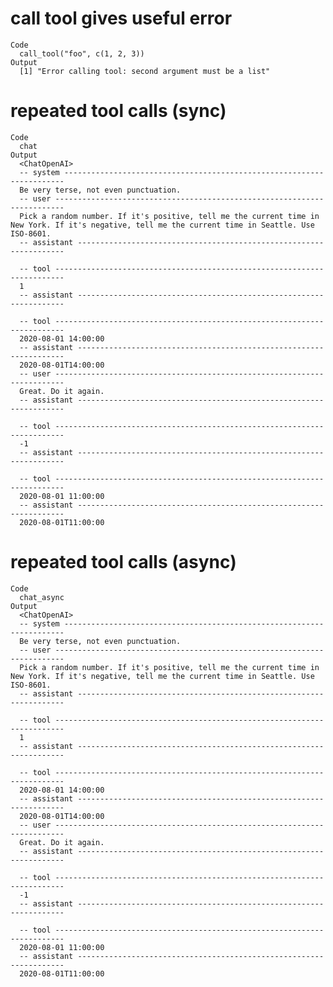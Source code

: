 # call tool gives useful error

    Code
      call_tool("foo", c(1, 2, 3))
    Output
      [1] "Error calling tool: second argument must be a list"

# repeated tool calls (sync)

    Code
      chat
    Output
      <ChatOpenAI>
      -- system ----------------------------------------------------------------------
      Be very terse, not even punctuation.
      -- user ------------------------------------------------------------------------
      Pick a random number. If it's positive, tell me the current time in New York. If it's negative, tell me the current time in Seattle. Use ISO-8601.
      -- assistant -------------------------------------------------------------------
      
      -- tool ------------------------------------------------------------------------
      1
      -- assistant -------------------------------------------------------------------
      
      -- tool ------------------------------------------------------------------------
      2020-08-01 14:00:00
      -- assistant -------------------------------------------------------------------
      2020-08-01T14:00:00
      -- user ------------------------------------------------------------------------
      Great. Do it again.
      -- assistant -------------------------------------------------------------------
      
      -- tool ------------------------------------------------------------------------
      -1
      -- assistant -------------------------------------------------------------------
      
      -- tool ------------------------------------------------------------------------
      2020-08-01 11:00:00
      -- assistant -------------------------------------------------------------------
      2020-08-01T11:00:00

# repeated tool calls (async)

    Code
      chat_async
    Output
      <ChatOpenAI>
      -- system ----------------------------------------------------------------------
      Be very terse, not even punctuation.
      -- user ------------------------------------------------------------------------
      Pick a random number. If it's positive, tell me the current time in New York. If it's negative, tell me the current time in Seattle. Use ISO-8601.
      -- assistant -------------------------------------------------------------------
      
      -- tool ------------------------------------------------------------------------
      1
      -- assistant -------------------------------------------------------------------
      
      -- tool ------------------------------------------------------------------------
      2020-08-01 14:00:00
      -- assistant -------------------------------------------------------------------
      2020-08-01T14:00:00
      -- user ------------------------------------------------------------------------
      Great. Do it again.
      -- assistant -------------------------------------------------------------------
      
      -- tool ------------------------------------------------------------------------
      -1
      -- assistant -------------------------------------------------------------------
      
      -- tool ------------------------------------------------------------------------
      2020-08-01 11:00:00
      -- assistant -------------------------------------------------------------------
      2020-08-01T11:00:00

